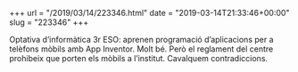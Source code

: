 +++
url = "/2019/03/14/223346.html"
date = "2019-03-14T21:33:46+00:00"
slug = "223346"
+++

Optativa d’informàtica 3r ESO: aprenen programació d’aplicacions per a telèfons mòbils amb App Inventor. Molt bé. Però el reglament del centre prohibeix que porten els mòbils a l’institut. Cavalquem contradiccions.

